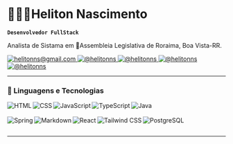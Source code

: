 # 👩🏻‍💻Heliton Nascimento

**`Desenvolvedor FullStack`**

Analista de Sistama em 🚩Assembleia Legislativa de Roraima, Boa Vista-RR.


  <a href="mailto:helitonns@gmail.com" >
    <img
      alt="helitonns@gmail.com" 
      title="helitonns@gmail.com"
      src="https://img.shields.io/badge/Gmail-EA4335?style=flat&logo=gmail&logoColor=white" 
    />      
  </a>
  <a href="https://www.facebook.com/helitonns">
   <img
      alt="@helitonns" 
      title="@helitonns"
      src="https://img.shields.io/badge/Facebook-0866FF?style=flat&logo=facebook&logoColor=white" 
   />      
  </a>
  <a href="https://www.instagram.com/helitonns/">
   <img
      alt="@helitonns" 
      title="@helitonns"
      src="https://img.shields.io/badge/Instagram-E4405F?style=flat&logo=instagram&logoColor=white" 
   />      
  </a>
  <a href="/">
   <img
      alt="@helitonns" 
      title="@helitonns"
      src="https://img.shields.io/badge/Telegram-26A5E4?style=flat&logo=telegram&logoColor=white" 
   />      
  </a>
    <a href="https://github.com/helitonns/">
   <img
      alt="@helitonns" 
      title="@helitonns"
      src="https://img.shields.io/badge/GitHub-ffffff?style=flat&logo=github&logoColor=black" 
   />      
  </a>


---
### 🤖 Linguagens e Tecnologias
<img 
    align="left" 
    alt="HTML"
    title="HTML" 
    src="https://img.shields.io/badge/HTML5-E34F26?style=flat&logo=html5&logoColor=white" 
/>
<img 
    align="left" 
    alt="CSS"
    title="CSS" 
    src="https://img.shields.io/badge/CSS3-1572B6?style=flat&logo=css3&logoColor=white" 
/>
<img 
    align="left" 
    alt="JavaScript"
    title="JavaScript" 
    src="https://img.shields.io/badge/JavaScript-F7DF1E?style=flat&logo=javascript&logoColor=black" 
/>
<img 
    align="left" 
    alt="TypeScript"
    title="TypeScript" 
    src="https://img.shields.io/badge/TypeScript-3178C6?style=flat&logo=typescript&logoColor=white" 
/>
<img 
    align="left" 
    alt="Java"
    title="Java" 
    src="https://img.shields.io/badge/Java-ED8B00?style=flat&logo=openjdk&logoColor=white" 
/>
<br/>
<br/>
<img 
    align="left" 
    alt="Spring"
    title="Spring" 
    src="https://img.shields.io/badge/Spring-6DB33F?style=flat&logo=spring&logoColor=white" 
/>
<img 
    align="left" 
    alt="Markdown"
    title="Markdown" 
    src="https://img.shields.io/badge/Markdown-ffffff?style=flat&logo=markdown&logoColor=black" 
/>
<img 
    align="left" 
    alt="React"
    title="React" 
    src="https://img.shields.io/badge/React-61DAFB?style=flat&logo=react&logoColor=black" 
/>
<img 
    align="left" 
    alt="Tailwind CSS"
    title="Tailwind CSS" 
    src="https://img.shields.io/badge/Tailwind_CSS-06B6D4?style=flat&logo=tailwind-css&logoColor=white" 
/>
<img 
    align="left" 
    alt="PostgreSQL"
    title="PostgreSQL" 
    src="https://img.shields.io/badge/PostgreSQL-4169E1?style=flat&logo=postgresql&logoColor=white" 
/>

<br/>

---
